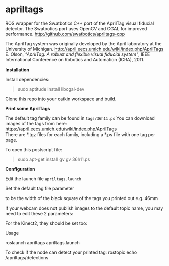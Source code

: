 apriltags
=========

ROS wrapper for the Swatbotics C++ port of the AprilTag visual
fiducial detector. The Swatbotics port uses OpenCV and CGAL for improved performance.
http://github.com/swatbotics/apriltags-cpp

The AprilTag system was originally developed by the April laboratory at the University of Michigan.
http://april.eecs.umich.edu/wiki/index.php/AprilTags  
E. Olson, *"AprilTag: A robust and flexible visual fiducial system"*, IEEE International Conference on Robotics and Automation (ICRA), 2011.


**Installation**

Install dependencies:  
> sudo aptitude install libcgal-dev

Clone this repo into your catkin workspace and build.


**Print some AprilTags**

The default tag family can be found in `tags/36h11.ps`
You can download images of the tags from here:  
https://april.eecs.umich.edu/wiki/index.php/AprilTags  
There are *.tgz files for each family, including a *.ps file with one tag per page.



To open this postscript file:  
> sudo apt-get install gv
> gv 36h11.ps


**Configuration**

Edit the launch file `apriltags.launch`

Set the default tag file parameter
<param name="~default_tag_size" value="0.046" />
to be the width of the black square of the tags you printed out e.g. 46mm

If your webcam does not publish images to the default topic name, you may need to edit these 2 parameters:
    <remap from="~image" to="/camera/rgb/image_rect"/>
    <remap from="~camera_info" to="/camera/rgb/camera_info"/>

For the Kinect2, they should be set too:
    <remap from="~image" to="/kinect2/hd/image_color_rect"/>
    <remap from="~camera_info" to="/kinect2/hd/camera_info"/>


Usage

roslaunch apriltags apriltags.launch

To check if the node can detect your printed tag:
rostopic echo /apriltags/detections

